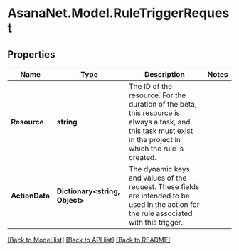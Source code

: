 # AsanaNet.Model.RuleTriggerRequest

## Properties

Name | Type | Description | Notes
------------ | ------------- | ------------- | -------------
**Resource** | **string** | The ID of the resource. For the duration of the beta, this resource is always a task, and this task must exist in the project in which the rule is created. | 
**ActionData** | **Dictionary&lt;string, Object&gt;** | The dynamic keys and values of the request. These fields are intended to be used in the action for the rule associated with this trigger. | 

[[Back to Model list]](../README.md#documentation-for-models) [[Back to API list]](../README.md#documentation-for-api-endpoints) [[Back to README]](../README.md)

